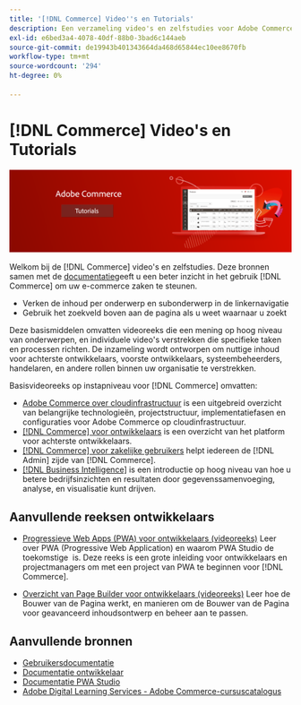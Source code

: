 ```yaml
---
title: '[!DNL Commerce] Video''s en Tutorials'
description: Een verzameling video's en zelfstudies voor Adobe Commerce en Magento Open Source
exl-id: e6bed3a4-4078-40df-88b0-3bad6c144aeb
source-git-commit: de19943b401343664da468d65844ec10ee8670fb
workflow-type: tm+mt
source-wordcount: '294'
ht-degree: 0%

---
```


# [!DNL Commerce] Video&#39;s en Tutorials

![](./assets/banner.png)

Welkom bij de [!DNL Commerce] video&#39;s en zelfstudies. Deze bronnen samen met de [documentatie](https://experienceleague.adobe.com/docs/commerce.html)geeft u een beter inzicht in het gebruik [!DNL Commerce] om uw e-commerce zaken te steunen.

- Verken de inhoud per onderwerp en subonderwerp in de linkernavigatie
- Gebruik het zoekveld boven aan de pagina als u weet waarnaar u zoekt

Deze basismiddelen omvatten videoreeks die een mening op hoog niveau van onderwerpen, en individuele video&#39;s verstrekken die specifieke taken en processen richten. De inzameling wordt ontworpen om nuttige inhoud voor achterste ontwikkelaars, voorste ontwikkelaars, systeembeheerders, handelaren, en andere rollen binnen uw organisatie te verstrekken.

Basisvideoreeks op instapniveau voor [!DNL Commerce] omvatten:

- [Adobe Commerce over cloudinfrastructuur](./cloud/1-overview.md) is een uitgebreid overzicht van belangrijke technologieën, projectstructuur, implementatiefasen en configuraties voor Adobe Commerce op cloudinfrastructuur.
- [[!DNL Commerce] voor ontwikkelaars](./developer/backend-1-1-overview.md) is een overzicht van het platform voor achterste ontwikkelaars.
- [[!DNL Commerce] voor zakelijke gebruikers](./merchant/introduction/1-1-menus.md) helpt iedereen de [!DNL Admin] zijde van [!DNL Commerce].
- [[!DNL Business Intelligence]](./merchant/business-intelligence/1-overview.md) is een introductie op hoog niveau van hoe u betere bedrijfsinzichten en resultaten door gegevenssamenvoeging, analyse, en visualisatie kunt drijven.

## Aanvullende reeksen ontwikkelaars

- [Progressieve Web Apps (PWA) voor ontwikkelaars (videoreeks)](./pwa/introduction/1-overview.md) Leer over PWA (Progressive Web Application) en waarom PWA Studio de toekomstige &#x200B; is. Deze reeks is een grote inleiding voor ontwikkelaars en projectmanagers om met een project van PWA te beginnen voor [!DNL Commerce].

- [Overzicht van Page Builder voor ontwikkelaars (videoreeks)](./developer/page-builder/1-intro-case-studies.md) Leer hoe de Bouwer van de Pagina werkt, en manieren om de Bouwer van de Pagina voor geavanceerd inhoudsontwerp en beheer aan te passen.

<!--
- **[Security planning for [!DNL Commerce] (video series)](./security/summit-security/1-summit-security.md)**
    <br>
    *How the e-commerce threat landscape is changing. The importance of security for the customer running an e-commerce application and specific processes and practices for securing Magento*
-->

## Aanvullende bronnen

- [Gebruikersdocumentatie](https://docs.magento.com/)
- [Documentatie ontwikkelaar](https://devdocs.magento.com/)
- [Documentatie PWA Studio](https://developer.adobe.com/commerce/pwa-studio/)
- [Adobe Digital Learning Services - Adobe Commerce-cursuscatalogus](https://learning.adobe.com/catalog.html?solution=Adobe%20Commerce)
